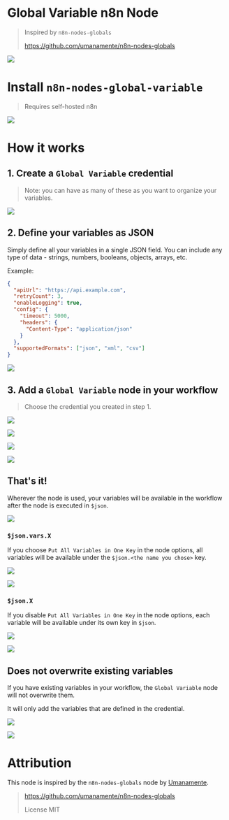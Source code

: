 # Global Variable n8n Node

> Inspired by `n8n-nodes-globals`
>
> https://github.com/umanamente/n8n-nodes-globals


![](/screenshots/workflow-canvas.png)

# Install `n8n-nodes-global-variable`

> Requires self-hosted n8n

![](/screenshots/install.png)

# How it works

## 1. Create a `Global Variable` credential

> Note: you can have as many of these as you want to organize your variables.

![](/screenshots/search-credential.png)

## 2. Define your variables as JSON

Simply define all your variables in a single JSON field. You can include any type of data - strings, numbers, booleans, objects, arrays, etc.

Example:
```json
{
  "apiUrl": "https://api.example.com",
  "retryCount": 3,
  "enableLogging": true,
  "config": {
    "timeout": 5000,
    "headers": {
      "Content-Type": "application/json"
    }
  },
  "supportedFormats": ["json", "xml", "csv"]
}
```

![](/screenshots/json.png)

## 3. Add a `Global Variable` node in your workflow

> Choose the credential you created in step 1.

![](/screenshots/search-nodes.png)

![](/screenshots/workflow-canvas.png)

![](/screenshots/node-choode-credential.png)

![](/screenshots/node-all-variables-in-one-key.png)

## That's it!

Wherever the node is used, your variables will be available in the workflow after the node is executed in `$json`.

![](/screenshots/one-key-table.png)

### `$json.vars.X`

If you choose `Put All Variables in One Key` in the node options, all variables will be available under the `$json.<the name you chose>` key.

![](/screenshots/one-key-table.png)

![](/screenshots/one-key-json.png)

### `$json.X`

If you disable `Put All Variables in One Key` in the node options, each variable will be available under its own key in `$json`.

![](/screenshots/not-one-key-table.png)

![](/screenshots/not-one-key-json.png)

## Does not overwrite existing variables

If you have existing variables in your workflow, the `Global Variable` node will not overwrite them.

It will only add the variables that are defined in the credential.

![](/screenshots/workflow-canvas-with-edit-fields.png)

![](/screenshots/show-existing-value.png)

# Attribution

This node is inspired by the `n8n-nodes-globals` node by [Umanamente](https://github.com/umanamente).
>
> https://github.com/umanamente/n8n-nodes-globals
>
> License MIT
